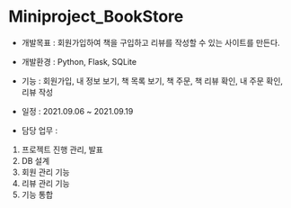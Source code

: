 # Miniproject_BookStore

* 개발목표 : 회원가입하여 책을 구입하고 리뷰를 작성할 수 있는 사이트를 만든다. 

* 개발환경 : Python, Flask, SQLite

* 기능 : 회원가입, 내 정보 보기, 책 목록 보기, 책 주문, 책 리뷰 확인, 내 주문 확인, 리뷰 작성

* 일정 : 2021.09.06 ~ 2021.09.19



* 담당 업무 :
1.	프로젝트 진행 관리, 발표  
2.	DB 설계  
3.	회원 관리 기능  
4.	리뷰 관리 기능  
5.	기능 통합  
